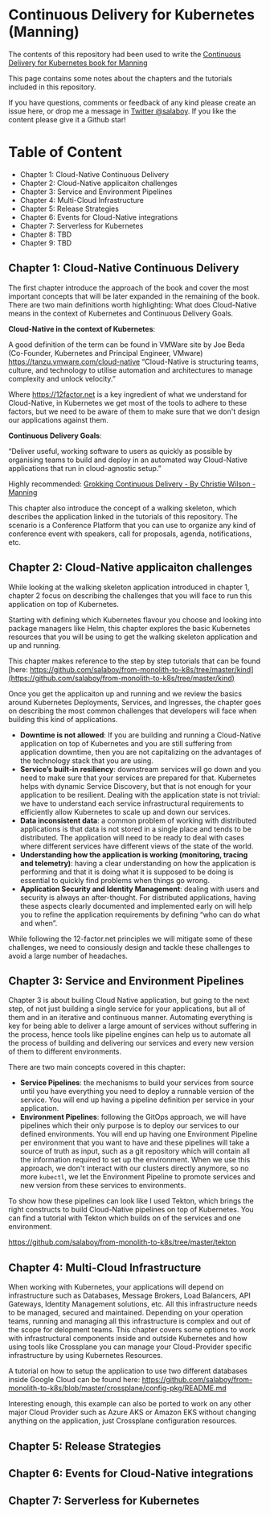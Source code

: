 # Continuous Delivery for Kubernetes (Manning)

The contents of this repository had been used to write the [Continuous Delivery for Kubernetes book for Manning](http://mng.bz/jjKP)

This page contains some notes about the chapters and the tutorials included in this repository.

If you have questions, comments or feedback of any kind please create an issue here, or drop me a message in [Twitter @salaboy](http://twitter.com/salaboy). 
If you like the content please give it a Github star!

# Table of Content

- Chapter 1: Cloud-Native Continuous Delivery
- Chapter 2: Cloud-Native applicaiton challenges
- Chapter 3: Service and Environment Pipelines
- Chapter 4: Multi-Cloud Infrastructure
- Chapter 5: Release Strategies
- Chapter 6: Events for Cloud-Native integrations
- Chapter 7: Serverless for Kubernetes
- Chapter 8: TBD
- Chapter 9: TBD 

## Chapter 1: Cloud-Native Continuous Delivery

The first chapter introduce the approach of the book and cover the most important concepts that will be later expanded in the remaining of the book. 
There are two main definitions worth highlighting: What does Cloud-Native means in the context of Kubernetes and Continuous Delivery Goals. 


**Cloud-Native in the context of Kubernetes**: 

A good definition of the term can be found in VMWare site by Joe Beda (Co-Founder, Kubernetes and Principal Engineer, VMware) https://tanzu.vmware.com/cloud-native
“Cloud-Native is structuring teams, culture, and technology to utilise automation and architectures to manage complexity and unlock velocity.”

Where https://12factor.net is a key ingredient of what we understand for Cloud-Native, in Kubernetes we get most of the tools to adhere to these factors, but we need to be aware of them to make sure that we don't design our applications against them. 



**Continuous Delivery Goals**: 
 
“Deliver useful, working software to users as quickly as possible by organising teams to build and deploy in an automated way Cloud-Native applications that run in cloud-agnostic setup.” 

Highly recommended: [Grokking Continuous Delivery - By Christie Wilson - Manning](https://www.manning.com/books/grokking-continuous-delivery)


This chapter also introduce the concept of a walking skeleton, which describes the application linked in the tutorials of this repository. The scenario is a Conference Platform that you can use to organize any kind of conference event with speakers, call for proposals, agenda, notifications, etc.


## Chapter 2: Cloud-Native applicaiton challenges

While looking at the walking skeleton application introduced in chapter 1, chapter 2 focus on describing the challenges that you will face to run this application on top of Kubernetes. 

Starting with defining which Kubernetes flavour you choose and looking into package managers like Helm, this chapter explores the basic Kubernetes resources that you will be using to get the walking skeleton application and up and running. 

This chapter makes reference to the step by step tutorials that can be found [here: https://github.com/salaboy/from-monolith-to-k8s/tree/master/kind](https://github.com/salaboy/from-monolith-to-k8s/tree/master/kind)

Once you get the applicaiton up and running and we review the basics around Kubernetes Deployments, Services, and Ingresses, the chapter goes on describing the most common challenges that developers will face when building this kind of applications.

- **Downtime is not allowed**: If you are building and running a Cloud-Native application on top of Kubernetes and you are still suffering from application downtime, then you are not capitalizing on the advantages of the technology stack that you are using. 
- **Service’s built-in resiliency**: downstream services will go down and you need to make sure that your services are prepared for that. Kubernetes helps with dynamic Service Discovery, but that is not enough for your application to be resilient. 
Dealing with the application state is not trivial: we have to understand each service infrastructural requirements to efficiently allow Kubernetes to scale up and down our services. 
- **Data inconsistent data**: a common problem of working with distributed applications is that data is not stored in a single place and tends to be distributed. The application will need to be ready to deal with cases where different services have different views of the state of the world.
- **Understanding how the application is working (monitoring, tracing and telemetry)**: having a clear understanding on how the application is performing and that it is doing what it is supposed to be doing is essential to quickly find problems when things go wrong. 
- **Application Security and Identity Management**: dealing with users and security is always an after-thought. For distributed applications, having these aspects clearly documented and implemented early on will help you to refine the application requirements by defining “who can do what and when”.  

While following the 12-factor.net principles we will mitigate some of these challenges, we need to consiously design and tackle these challenges to avoid a large number of headaches. 


## Chapter 3: Service and Environment Pipelines

Chapter 3 is about builing Cloud Native application, but going to the next step, of not just building a single service for your applications, but all of them and in an iterative and continuous manner. Automating everything is key for being able to deliver a large amount of services without suffering in the process, hence tools like pipeline engines can help us to automate all the process of building and delivering our services and every new version of them to different environments. 

There are two main concepts covered in this chapter: 
- **Service Pipelines**: the mechanisms to build your services from source until you have everything you need to deploy a runnable version of the service. You will end up having a pipeline definition per service in your application. 
- **Environment Pipelines**: following the GitOps approach, we will have pipelines which their only purpose is to deploy our services to our defined environments. You will end up having one Environment Pipeline per environment that you want to have and these pipelines will take a source of truth as input, such as a git repository which will contain all the information required to set up the environment. When we use this approach, we don't interact with our clusters directly anymore, so no more `kubectl`, we let the Environment Pipeline to promote services and new version from these services to environments.
 
To show how these pipelines can look like I used Tekton, which brings the right constructs to build Cloud-Native pipelines on top of Kubernetes. You can find a tutorial with Tekton which builds on of the services and one environment. 

https://github.com/salaboy/from-monolith-to-k8s/tree/master/tekton



## Chapter 4: Multi-Cloud Infrastructure

When working with Kubernetes, your applications will depend on infrastructure such as Databases, Message Brokers, Load Balancers, API Gateways, Identity Management solutions, etc. All this infrastructure needs to be managed, secured and maintained. Depending on your operation teams, running and managing all this infrastructure is complex and out of the scope for delopment teams. This chapter covers some options to work with infrastructural components inside and outside Kubernetes and how using tools like Crossplane you can manage your Cloud-Provider specific infrastructure by using Kubernetes Resources. 

A tutorial on how to setup the application to use two different databases inside Google Cloud can be found here: https://github.com/salaboy/from-monolith-to-k8s/blob/master/crossplane/config-pkg/README.md

Interesting enough, this example can also be ported to work on any other major Cloud Provider such as Azure AKS or Amazon EKS without changing anything on the application, just Crossplane configuration resources. 


## Chapter 5: Release Strategies

## Chapter 6: Events for Cloud-Native integrations

## Chapter 7: Serverless for Kubernetes

